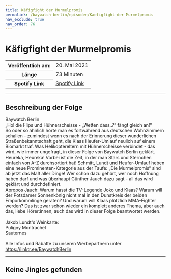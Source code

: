 ```yaml
---
title: Käfigfight der Murmelpromis
permalink: /baywatch-berlin/episoden/Kaefigfight-der-Murmelpromis
nav_exclude: true
nav_order: 76
---
```


# Käfigfight der Murmelpromis
<table class="resp-table dcf-table dcf-table-responsive dcf-table-bordered dcf-table-striped dcf-w-100%">
                    <tbody>
                        <tr>
                            <th scope="row">Veröffentlich am:</th>
                            <td data-label="Veröffentlich am:">20. Mai 2021</td>
                        </tr>
                        <tr>
                            <th scope="row">Länge </th>
                            <td data-label="Länge ">73 Minuten</td>
                        </tr><tr>
                                <th scope="row">Spotify Link</th>
                                <td data-label="Spotify Link"><a href="https://open.spotify.com/episode/0VJnwSRSdptAGmKloqFkQd">Spotify Link</a></td>
                            </tr></tbody>
                </table>

***

## Beschreibung der Folge

<div>
Baywatch Berlin <br> „Hol die Flips und Hühnerscheisse - „Wetten dass..?“ fängt gleich an!“  <br> So oder so ähnlich hörte man es fortwährend aus deutschen Wohnzimmern schallen - zumindest wenn es nach der Erinnerung dieser wunderlichen Straßenbekanntschaft geht, die Klaas Heufer-Umlauf neulich auf einem Biomarkt traf. Was Helikoptereltern mit Hühnerscheisse verbindet - das wird, wie immer ungefragt, in dieser Folge von Baywatch Berlin geklärt.  <br> Heureka, Heureka! Vorbei ist die Zeit, in der man Stars und Sternchen einfach von A-Z durchsortiert hat! Schmitt, Lundt und Heufer-Umlauf heben eine neue Prominenten-Kategorie aus der Taufe: „Die Murmelpromis“ sind ab jetzt das Maß aller Dinge! Wer schon dazu gehört, wer noch Hoffnung haben darf und was überhaupt Günther Jauch dazu sagt - all das wird geklärt und durchdefiniert.  <br> Apropos Jauch: Warum hasst die TV-Legende Joko und Klaas? Warum will der Potsdamer Sonnenkönig nicht mal in den Dunstkreis der beiden Emporkömmlinge geraten? Und warum will Klaas plötzlich MMA-Fighter werden? Das ist zwar schon wieder ein komplett anderes Thema, aber auch das, liebe Hörer:innen, auch das wird in dieser Folge beantwortet werden. <br>  <br> Jakob Lundt's Weinkarte: <br> Puligny Montrachet <br> Sauternes <br>  <br> Alle Infos und Rabatte zu unseren Werbepartnern unter <a href="https://linktr.ee/BaywatchBerlin">https://linktr.ee/BaywatchBerlin</a>  
</div>

***

## Keine Jingles gefunden